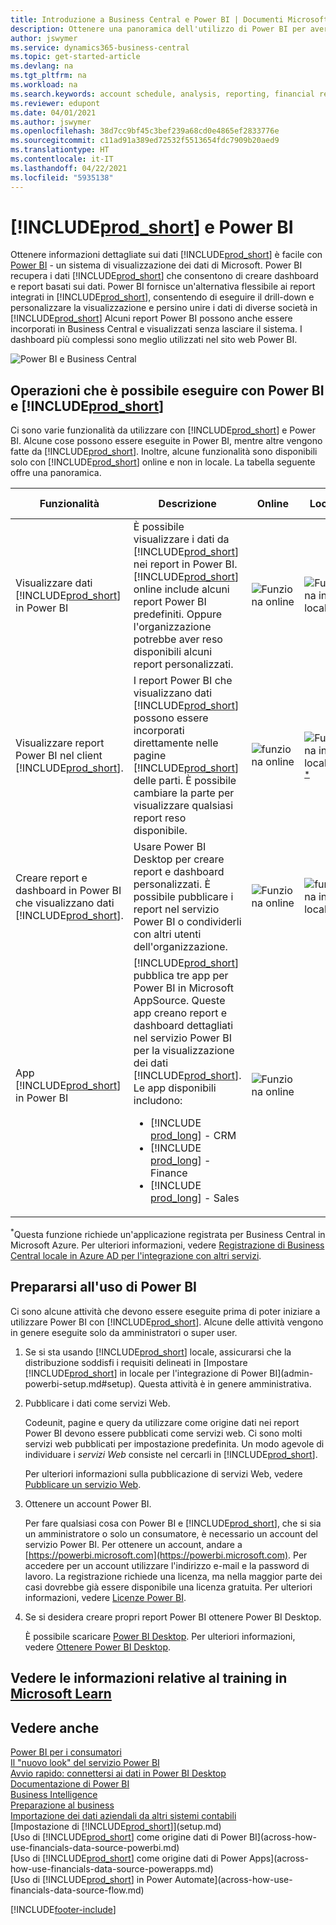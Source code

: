 ```yaml
---
title: Introduzione a Business Central e Power BI | Documenti Microsoft
description: Ottenere una panoramica dell'utilizzo di Power BI per avere informazioni dettagliate, business intelligence e KPI dai dati di Business Central.
author: jswymer
ms.service: dynamics365-business-central
ms.topic: get-started-article
ms.devlang: na
ms.tgt_pltfrm: na
ms.workload: na
ms.search.keywords: account schedule, analysis, reporting, financial report, business intelligence, KPI
ms.reviewer: edupont
ms.date: 04/01/2021
ms.author: jswymer
ms.openlocfilehash: 38d7cc9bf45c3bef239a68cd0e4865ef2833776e
ms.sourcegitcommit: c11ad91a389ed72532f5513654fdc7909b20aed9
ms.translationtype: HT
ms.contentlocale: it-IT
ms.lasthandoff: 04/22/2021
ms.locfileid: "5935138"
---
```

# <a name="prod_short-and-power-bi"></a>[!INCLUDE[prod_short](includes/prod_short.md)] e Power BI

Ottenere informazioni dettagliate sui dati [!INCLUDE[prod_short](includes/prod_short.md)] è facile con [Power BI](https://powerbi.microsoft.com) - un sistema di visualizzazione dei dati di Microsoft. Power BI recupera i dati [!INCLUDE[prod_short](includes/prod_short.md)] che consentono di creare dashboard e report basati sui dati. Power BI fornisce un'alternativa flessibile ai report integrati in [!INCLUDE[prod_short](includes/prod_short.md)], consentendo di eseguire il drill-down e personalizzare la visualizzazione e persino unire i dati di diverse società in [!INCLUDE[prod_short](includes/prod_short.md)] Alcuni report Power BI possono anche essere incorporati in Business Central e visualizzati senza lasciare il sistema. I dashboard più complessi sono meglio utilizzati nel sito web Power BI.

![Power BI e Business Central](media/power-bi-intro.png)

## <a name="what-you-can-do-with-power-bi-and-prod_short"></a>Operazioni che è possibile eseguire con Power BI e [!INCLUDE[prod_short](includes/prod_short.md)]

Ci sono varie funzionalità da utilizzare con [!INCLUDE[prod_short](includes/prod_short.md)] e Power BI. Alcune cose possono essere eseguite in Power BI, mentre altre vengono fatte da [!INCLUDE[prod_short](includes/prod_short.md)]. Inoltre, alcune funzionalità sono disponibili solo con [!INCLUDE[prod_short](includes/prod_short.md)] online e non in locale. La tabella seguente offre una panoramica.

|Funzionalità|Descrizione|Online|Locale|Ulteriori informazioni|
|-------|-----------|--------------|-----------|----------------|
|Visualizzare dati [!INCLUDE[prod_short](includes/prod_short.md)] in Power BI|È possibile visualizzare i dati da [!INCLUDE[prod_short](includes/prod_short.md)] nei report in Power BI. [!INCLUDE[prod_short](includes/prod_short.md)] online include alcuni report Power BI predefiniti. Oppure l'organizzazione potrebbe aver reso disponibili alcuni report personalizzati.|![Funziona online](media/check.png)|![Funziona in locale](media/check.png)|[Vedere...](across-working-with-business-central-in-powerbi.md)|
|Visualizzare report Power BI nel client [!INCLUDE[prod_short](includes/prod_short.md)].| I report Power BI che visualizzano dati [!INCLUDE[prod_short](includes/prod_short.md)] possono essere incorporati direttamente nelle pagine [!INCLUDE[prod_short](includes/prod_short.md)] delle parti. È possibile cambiare la parte per visualizzare qualsiasi report reso disponibile. |![funziona online](media/check.png)|![Funziona in locale](media/check.png)<sup>[*](#onprem)</sup>|[Vedere...](across-working-with-powerbi.md).|
|Creare report e dashboard in Power BI che visualizzano dati [!INCLUDE[prod_short](includes/prod_short.md)].|Usare Power BI Desktop per creare report e dashboard personalizzati. È possibile pubblicare i report nel servizio Power BI o condividerli con altri utenti dell'organizzazione.|![Funziona online](media/check.png)|![funziona in locale](media/check.png)|[Vedere...](across-how-use-financials-data-source-powerbi.md)
|App [!INCLUDE[prod_short](includes/prod_short.md)] in Power BI| [!INCLUDE[prod_short](includes/prod_short.md)] pubblica tre app per Power BI in Microsoft AppSource. Queste app creano report e dashboard dettagliati nel servizio Power BI per la visualizzazione dei dati [!INCLUDE[prod_short](includes/prod_short.md)]. Le app disponibili includono: <ul><li>[!INCLUDE [prod_long](includes/prod_long.md)] - CRM </li><li>[!INCLUDE [prod_long](includes/prod_long.md)] - Finance </li><li>[!INCLUDE [prod_long](includes/prod_long.md)] - Sales </li></ul>  |![Funziona online](media/check.png)||[Vedere...](across-powerbi-business-central-apps.md)

<a name="onprem"><sup>*</sup></a>Questa funzione richiede un'applicazione registrata per Business Central in Microsoft Azure. Per ulteriori informazioni, vedere [Registrazione di Business Central locale in Azure AD per l'integrazione con altri servizi](/dynamics365/business-central/dev-itpro/administration/register-app-azure).

## <a name="getting-ready-to-use-power-bi"></a>Prepararsi all'uso di Power BI

Ci sono alcune attività che devono essere eseguite prima di poter iniziare a utilizzare Power BI con [!INCLUDE[prod_short](includes/prod_short.md)]. Alcune delle attività vengono in genere eseguite solo da amministratori o super user.

1. Se si sta usando [!INCLUDE[prod_short](includes/prod_short.md)] locale, assicurarsi che la distribuzione soddisfi i requisiti delineati in [Impostare [!INCLUDE[prod_short](includes/prod_short.md)] in locale per l'integrazione di Power BI](admin-powerbi-setup.md#setup). Questa attività è in genere amministrativa.

2. Pubblicare i dati come servizi Web.

    Codeunit, pagine e query da utilizzare come origine dati nei report Power BI devono essere pubblicati come servizi web. Ci sono molti servizi web pubblicati per impostazione predefinita. Un modo agevole di individuare i *servizi Web* consiste nel cercarli in [!INCLUDE[prod_short](includes/prod_short.md)].

    Per ulteriori informazioni sulla pubblicazione di servizi Web, vedere [Pubblicare un servizio Web](across-how-publish-web-service.md).

3. Ottenere un account Power BI.

    Per fare qualsiasi cosa con Power BI e [!INCLUDE[prod_short](includes/prod_short.md)], che si sia un amministratore o solo un consumatore, è necessario un account del servizio Power BI. Per ottenere un account, andare a [https://powerbi.microsoft.com](https://powerbi.microsoft.com). Per accedere per un account utilizzare l'indirizzo e-mail e la password di lavoro. La registrazione richiede una licenza, ma nella maggior parte dei casi dovrebbe già essere disponibile una licenza gratuita. Per ulteriori informazioni, vedere [Licenze Power BI](admin-powerbi-setup.md#license).

4. Se si desidera creare propri report Power BI ottenere Power BI Desktop.

    È possibile scaricare [Power BI Desktop](https://powerbi.microsoft.com/desktop/). Per ulteriori informazioni, vedere [Ottenere Power BI Desktop](/power-bi/fundamentals/desktop-get-the-desktop).

## <a name="see-related-training-at-microsoft-learn"></a>Vedere le informazioni relative al training in [Microsoft Learn](/learn/modules/configure-powerbi-excel-dynamics-365-business-central/index)

## <a name="see-also"></a>Vedere anche

[Power BI per i consumatori](/power-bi/consumer/end-user-consumer)  
[Il "nuovo look" del servizio Power BI](/power-bi/service-new-look)  
[Avvio rapido: connettersi ai dati in Power BI Desktop](/power-bi/desktop-quickstart-connect-to-data)  
[Documentazione di Power BI](/power-bi/)  
[Business Intelligence](bi.md)  
[Preparazione al business](ui-get-ready-business.md)  
[Importazione dei dati aziendali da altri sistemi contabili](across-import-data-configuration-packages.md)  
[Impostazione di [!INCLUDE[prod_short](includes/prod_short.md)]](setup.md)  
[Uso di [!INCLUDE[prod_short](includes/prod_short.md)] come origine dati di Power BI](across-how-use-financials-data-source-powerbi.md)  
[Uso di [!INCLUDE[prod_short](includes/prod_short.md)] come origine dati di Power Apps](across-how-use-financials-data-source-powerapps.md)  
[Uso di [!INCLUDE[prod_short](includes/prod_short.md)] in Power Automate](across-how-use-financials-data-source-flow.md)  




[!INCLUDE[footer-include](includes/footer-banner.md)]
